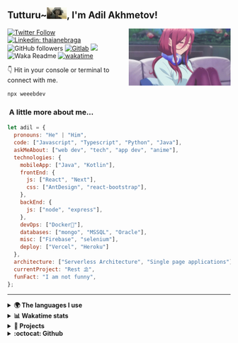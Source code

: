 <h2>Tutturu~<img src="img/tuturu.gif" width="45" alt="">, I'm Adil Akhmetov! <img src="img/miku-dance.gif" width="50" alt=""></h2>
<img align='right' src="img/miku.gif" width="230" alt="">
<a href="https://sdu.edu.kz/"><img src="img/sdu-ahegao.svg" align="right" width="100" alt=""></a>
</em></p>

[![Twitter Follow](https://img.shields.io/twitter/follow/weeebdev?label=Follow)](https://twitter.com/intent/follow?screen_name=weeebdev)
[![Linkedin: thaianebraga](https://img.shields.io/badge/-adildev-blue?style=flat-square&logo=Linkedin&logoColor=white&link=https://www.linkedin.com/in/adildev/)](https://www.linkedin.com/in/adildev/)
![GitHub followers](https://img.shields.io/github/followers/weeebdev?label=Follow&style=flat-square)
[![Gitlab](https://img.shields.io/badge/Gitlab-weeebdev-orange?style=flat-square&logo=gitlab)](https://gitlab.com/weeebdev)
![](https://visitor-badge.glitch.me/badge?page_id=weeebdev.weeebdev)
![Waka Readme](https://github.com/weeebdev/weeebdev/workflows/Waka%20Readme/badge.svg)
[![wakatime](https://wakatime.com/badge/user/1fb6390f-222e-4088-8de8-840ef1443858.svg)](https://wakatime.com/@1fb6390f-222e-4088-8de8-840ef1443858)
<!-- [![Leetcode badge](https://leetcode-badge.chyroc.cn/?name=user3449f)](https://leetcode.com/user3449f/) -->

👇 Hit in your console or terminal to connect with me.

```bash
npx weeebdev
```

### <img src="https://media.giphy.com/media/VgCDAzcKvsR6OM0uWg/giphy.gif" width="50" alt=""> A little more about me...

```javascript
let adil = {
  pronouns: "He" | "Him",
  code: ["Javascript", "Typescript", "Python", "Java"],
  askMeAbout: ["web dev", "tech", "app dev", "anime"],
  technologies: {
    mobileApp: ["Java", "Kotlin"],
    frontEnd: {
      js: ["React", "Next"],
      css: ["AntDesign", "react-bootstrap"],
    },
    backEnd: {
      js: ["node", "express"],
    },
    devOps: ["Docker🐳"],
    databases: ["mongo", "MSSQL", "Oracle"],
    misc: ["Firebase", "selenium"],
    deploy: ["Vercel", "Heroku"]
  },
  architecture: ["Serverless Architecture", "Single page applications"],
  currentProject: "Rest ⛱",
  funFact: "I am not funny",
};
```

---

<details>
  <summary><b>🌍 The languages I use</b></summary>
  <hr>
  
  
| ⏰ Past month | ⌛️ Past Year |
|---|---|
| <a href="https://wakatime.com/@adildev"><img src="https://wakatime.com/share/@adilDev/4ebe423a-b427-4031-b073-d221b9528df7.svg" height="300px"></a> | <a href="https://wakatime.com/@adildev"><img src="https://wakatime.com/share/@adilDev/1b4a30f1-9a7f-47fe-b8d2-0fc90f37fcd3.svg" height="300px"></a> |
</details>

<details>
<summary><b>📊 Wakatime stats</b><br></summary>
<div>
<hr/>

<!--START_SECTION:waka-->
![Code Time](http://img.shields.io/badge/Code%20Time-4%2C688%20hrs%2046%20mins-blue)

![Profile Views](http://img.shields.io/badge/Profile%20Views-2-blue)

![Lines of code](https://img.shields.io/badge/From%20Hello%20World%20I%27ve%20Written-9.1%20million%20lines%20of%20code-blue)

**🐱 My GitHub Data** 

> 📦 572.3 kB Used in GitHub's Storage 
 > 
> 🏆 1,065 Contributions in the Year 2024
 > 
> 💼 Opted to Hire
 > 
> 📜 63 Public Repositories 
 > 
> 🔑 15 Private Repositories 
 > 
**I'm an Early 🐤** 

```text
🌞 Morning                408 commits         █░░░░░░░░░░░░░░░░░░░░░░░░   04.99 % 
🌆 Daytime                3884 commits        ████████████░░░░░░░░░░░░░   47.46 % 
🌃 Evening                3195 commits        ██████████░░░░░░░░░░░░░░░   39.04 % 
🌙 Night                  696 commits         ██░░░░░░░░░░░░░░░░░░░░░░░   08.51 % 
```
📅 **I'm Most Productive on Tuesday** 

```text
Monday                   986 commits         ███░░░░░░░░░░░░░░░░░░░░░░   12.05 % 
Tuesday                  2086 commits        ██████░░░░░░░░░░░░░░░░░░░   25.49 % 
Wednesday                961 commits         ███░░░░░░░░░░░░░░░░░░░░░░   11.74 % 
Thursday                 1099 commits        ███░░░░░░░░░░░░░░░░░░░░░░   13.43 % 
Friday                   453 commits         █░░░░░░░░░░░░░░░░░░░░░░░░   05.54 % 
Saturday                 864 commits         ███░░░░░░░░░░░░░░░░░░░░░░   10.56 % 
Sunday                   1734 commits        █████░░░░░░░░░░░░░░░░░░░░   21.19 % 
```


📊 **This Week I Spent My Time On** 

```text
🕑︎ Time Zone: Asia/Almaty

💬 Programming Languages: 
Other                    25 hrs 35 mins      █████████████████████░░░░   82.50 % 
Lua                      2 hrs 39 mins       ██░░░░░░░░░░░░░░░░░░░░░░░   08.55 % 
Python                   51 mins             █░░░░░░░░░░░░░░░░░░░░░░░░   02.76 % 
C++                      38 mins             █░░░░░░░░░░░░░░░░░░░░░░░░   02.05 % 
Markdown                 21 mins             ░░░░░░░░░░░░░░░░░░░░░░░░░   01.13 % 

🔥 Editors: 
Chrome                   20 hrs 38 mins      █████████████████░░░░░░░░   66.55 % 
Neovim                   4 hrs 47 mins       ████░░░░░░░░░░░░░░░░░░░░░   15.43 % 
TablePlus                2 hrs 56 mins       ██░░░░░░░░░░░░░░░░░░░░░░░   09.51 % 
fish                     2 hrs 1 min         ██░░░░░░░░░░░░░░░░░░░░░░░   06.51 % 
Obsidian                 21 mins             ░░░░░░░░░░░░░░░░░░░░░░░░░   01.13 % 

🐱‍💻 Projects: 
Terminal                 8 hrs 1 min         ██████░░░░░░░░░░░░░░░░░░░   25.87 % 
Unknown Project          7 hrs 19 mins       ██████░░░░░░░░░░░░░░░░░░░   23.61 % 
SketchyBar               2 hrs 56 mins       ██░░░░░░░░░░░░░░░░░░░░░░░   09.50 % 
Writing                  1 hr 54 mins        ██░░░░░░░░░░░░░░░░░░░░░░░   06.17 % 
Telegram-auto-reply      1 hr 43 mins        █░░░░░░░░░░░░░░░░░░░░░░░░   05.54 % 

💻 Operating System: 
Mac                      31 hrs              █████████████████████████   100.00 % 
```

**I Mostly Code in Jupyter Notebook** 

```text
HTML                     9 repos             ██░░░░░░░░░░░░░░░░░░░░░░░   09.09 % 
Python                   5 repos             █░░░░░░░░░░░░░░░░░░░░░░░░   05.05 % 
Typst                    2 repos             █░░░░░░░░░░░░░░░░░░░░░░░░   02.02 % 
Lua                      2 repos             █░░░░░░░░░░░░░░░░░░░░░░░░   02.02 % 
C++                      1 repo              ░░░░░░░░░░░░░░░░░░░░░░░░░   01.01 % 
```



**Timeline**

![Lines of Code chart](https://raw.githubusercontent.com/weeebdev/weeebdev/master/assets/bar_graph.png)


 Last Updated on 17/07/2024 01:28:35 UTC
<!--END_SECTION:waka-->
</div>
</details>

<details>
<summary><b>🧾 Projects</b></summary>
<hr>

|Project|Status|
|---|---|
|[![ReadMe Card](https://github-readme-stats.vercel.app/api/pin/?username=weeebdev&repo=waifu.pics&theme=dracula)](https://github.com/weeebdev/waifu.pics)|[![time tracker](https://wakatime.com/badge/github/weeebdev/waifu.pics.svg)](https://wakatime.com/badge/github/weeebdev/waifu.pics)|
|[![ReadMe Card](https://github-readme-stats.vercel.app/api/pin/?username=mentor-ship&repo=mentorship&theme=dracula)](https://github.com/Mentor-ship/Mentorship)|[![time tracker](https://wakatime.com/badge/github/Mentor-ship/Mentorship.svg)](https://wakatime.com/badge/github/Mentor-ship/Mentorship)|
|[![ReadMe Card](https://github-readme-stats.vercel.app/api/pin/?username=masters-and-Abu&repo=tolqyn&theme=dracula)](https://github.com/Masters-and-Abu/Tolqyn)|[![time tracker](https://wakatime.com/badge/github/Masters-and-Abu/Tolqyn.svg)](https://wakatime.com/badge/github/Masters-and-Abu/Tolqyn)|
|[![ReadMe Card](https://github-readme-stats.vercel.app/api/pin/?username=dracula&repo=unigram&theme=dracula)](https://github.com/dracula/unigram)||

</details>

<details>
  <summary><b>:octocat: Github</b></summary>
  <hr>
  <a href="https://sourcekarma.vercel.app/weeebdev"><img src="https://sourcekarma-og.vercel.app/api/weeebdev/github" alt="" align="left"/></a>
  <img src="https://github-readme-stats.vercel.app/api?username=weeebdev&show_icons=true&theme=dracula&hide_title=true&hide_rank=true&count_private=true" align="right"/>
</details>
<div align="center">
  <kbd>
    <img src="https://waifu.now.sh/sfw/hug" alt="">
  </kbd>
</div>
